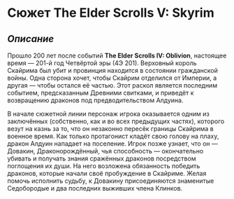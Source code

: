 # Сюжет The Elder Scrolls V: Skyrim

## *Описание*

Прошло 200 лет после событий **The Elder Scrolls IV: Oblivion**, настоящее время — 201-й год Четвёртой эры (4Э 201). Верховный король Скайрима был убит и провинция находится в состоянии гражданской войны. Одна сторона хочет, чтобы Скайрим отделился от Империи, а другая — чтобы остался её частью. Этот раскол является последним событием, предсказанным Древними свитками, и приведёт к возвращению драконов под предводительством Алдуина.

В начале сюжетной линии персонаж игрока оказывается одним из заключённых (собственно, как и во всех предыдущих частях), которого везут на казнь за то, что он незаконно пересёк границы Скайрима в военное время. Как только протагонист кладёт свою голову на плаху, дракон Алдуин нападает на поселение. Игрок позже узнает, что он — Довакин, Драконорождённый, чья способность — окончательно убивать и получать знания сражённых драконов посредством поглощения их души. На него возложена обязанность победить драконов, которые начали своё пробуждение в Скайриме. Желая помочь исполнить судьбу, к Довакину присоединяются знаменитые Седобородые и два последних выживших члена Клинков.